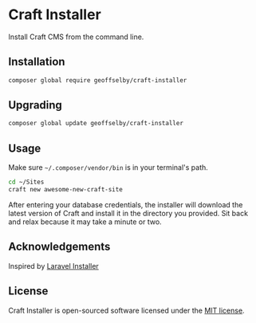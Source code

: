 # Craft Installer

Install Craft CMS from the command line.

## Installation

```bash
composer global require geoffselby/craft-installer
```

## Upgrading

```bash
composer global update geoffselby/craft-installer
```

## Usage

Make sure `~/.composer/vendor/bin` is in your terminal's path.

```bash
cd ~/Sites
craft new awesome-new-craft-site
```

After entering your database credentials, the installer will download the latest version of Craft and install it in the directory you provided.
Sit back and relax because it may take a minute or two.

## Acknowledgements

Inspired by [Laravel Installer](https://github.com/laravel/installer)

## License

Craft Installer is open-sourced software licensed under the [MIT license](http://opensource.org/licenses/MIT).